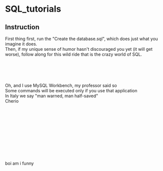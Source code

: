# SQL_tutorials
## Instruction
First thing first, run the "Create the database.sql", which does just what you imagine it does.\
Then, if my unique sense of humor hasn't discouraged you yet (it will get worse), follow along for this wild ride that is the crazy world of SQL.
<br/>
<br/>
<br/>
<br/>
<br/>
<br/>
Oh, and I use MySQL Workbench, my professor said so\
Some commands will be executed only if you use that application\
In Italy we say "man warned, man half-saved"\
Cherio
<br/>
<br/>
<br/>
<br/>
<br/>
<br/>
<br/>
<br/>
<br/>
<br/>
<br/>
<br/>
boi am i funny
